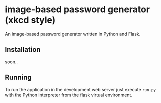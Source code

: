 image-based password generator (xkcd style)
=========

An image-based password generator written in Python and Flask.

Installation
------------

soon..

Running
-------

To run the application in the development web server just execute `run.py` with the Python interpreter from the flask virtual environment.

